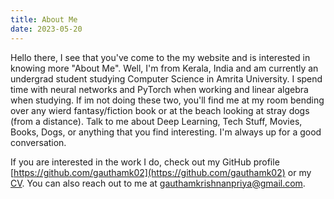 ```yaml
---
title: About Me
date: 2023-05-20
---
```


Hello there, I see that you've come to the my website and is interested in knowing more "About Me". Well, I'm from Kerala, India and am currently an undergrad student studying Computer Science in Amrita University. I spend time with neural networks and PyTorch when working and linear algebra when studying. If im not doing these two, you'll find me at my room bending over any wierd fantasy/fiction book or at the beach looking at stray dogs (from a distance). Talk to me about Deep Learning, Tech Stuff, Movies, Books, Dogs, or anything that you find interesting. I'm always up for a good conversation.

If you are interested in the work I do, check out my GitHub profile [https://github.com/gauthamk02](https://github.com/gauthamk02) or my [CV](/Gautham_Krishnan_CV.pdf). You can also reach out to me at [gauthamkrishnanpriya@gmail.com](mailto:gauthamkrishnanpriya@gmail.com).